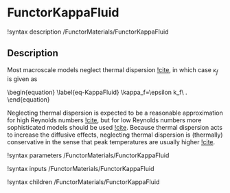 # FunctorKappaFluid

!syntax description /FunctorMaterials/FunctorKappaFluid

## Description

Most macroscale models neglect thermal dispersion [!cite](suikkanen,y_li), in which case $\kappa_f$ is given as

\begin{equation}
\label{eq-KappaFluid}
\kappa_f=\epsilon k_f\ .
\end{equation}

Neglecting thermal dispersion is expected to be a reasonable approximation for high Reynolds numbers [!cite](gunn1987_htc,littman),
but for low Reynolds numbers more sophisticated models should be used [!cite](becker).
Because thermal dispersion acts to increase the diffusive effects, neglecting thermal dispersion is
(thermally) conservative in the sense that peak temperatures are usually higher [!cite](becker).

!syntax parameters /FunctorMaterials/FunctorKappaFluid

!syntax inputs /FunctorMaterials/FunctorKappaFluid

!syntax children /FunctorMaterials/FunctorKappaFluid
